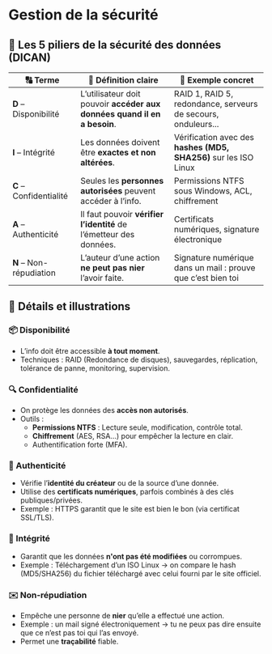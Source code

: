 # Gestion de la sécurité

## **🔐 Les 5 piliers de la sécurité des données (DICAN)**

| **🔠 Terme** | **🧠 Définition claire** | **🔧 Exemple concret** |
|----|----|----|
| **D** – Disponibilité | L’utilisateur doit pouvoir **accéder aux données quand il en a besoin**. | RAID 1, RAID 5, redondance, serveurs de secours, onduleurs... |
| **I** – Intégrité | Les données doivent être **exactes et non altérées**. | Vérification avec des **hashes (MD5, SHA256)** sur les ISO Linux |
| **C** – Confidentialité | Seules les **personnes autorisées** peuvent accéder à l’info. | Permissions NTFS sous Windows, ACL, chiffrement |
| **A** – Authenticité | Il faut pouvoir **vérifier l’identité** de l’émetteur des données. | Certificats numériques, signature électronique |
| **N** – Non-répudiation | L’auteur d’une action **ne peut pas nier** l’avoir faite. | Signature numérique dans un mail : prouve que c’est bien toi |



## **🧪 Détails et illustrations**

### **📦 Disponibilité**

- L’info doit être accessible **à tout moment**.
- Techniques : RAID (Redondance de disques), sauvegardes, réplication, tolérance de panne, monitoring, supervision.



### **🔍 Confidentialité**

- On protège les données des **accès non autorisés**.
- Outils :
  - **Permissions NTFS** : Lecture seule, modification, contrôle total.
  - **Chiffrement** (AES, RSA...) pour empêcher la lecture en clair.
  - Authentification forte (MFA).



### **🧾 Authenticité**

- Vérifie l’**identité du créateur** ou de la source d’une donnée.
- Utilise des **certificats numériques**, parfois combinés à des clés publiques/privées.
- Exemple : HTTPS garantit que le site est bien le bon (via certificat SSL/TLS).



### **📏 Intégrité**

- Garantit que les données **n'ont pas été modifiées** ou corrompues.
- Exemple : Téléchargement d’un ISO Linux → on compare le hash (MD5/SHA256) du fichier téléchargé avec celui fourni par le site officiel.



### **✉️ Non-répudiation**

- Empêche une personne de **nier** qu’elle a effectué une action.
- Exemple : un mail signé électroniquement → tu ne peux pas dire ensuite que ce n’est pas toi qui l’as envoyé.
- Permet une **traçabilité** fiable.

